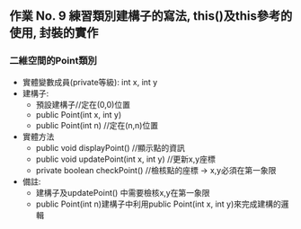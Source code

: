 ## 作業 No. 9 練習類別建構子的寫法, this()及this參考的使用, 封裝的實作
 
### 二維空間的Point類別
   - 實體變數成員(private等級):  int x,  int y
   - 建構子: 
      - 預設建構子//定在(0,0)位置
      - public Point(int x, int y)
      - public Point(int n) //定在(n,n)位置
   - 實體方法
	    - public void displayPoint() //顯示點的資訊
      - public void updatePoint(int x, int y) //更新x,y座標
      - private boolean checkPoint() //檢核點的座標 -> x,y必須在第一象限
   - 備註: 
      - 建構子及updatePoint() 中需要檢核x,y在第一象限
      - public Point(int n)建構子中利用public Point(int x, int y)來完成建構的邏輯
   
